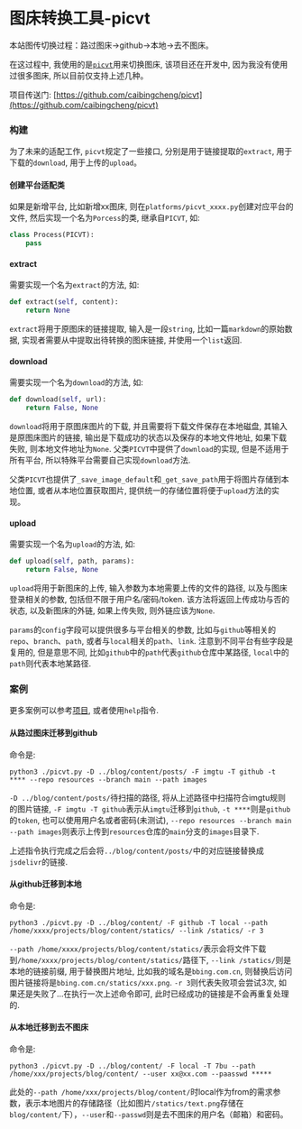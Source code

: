 # 图床转换工具-picvt


本站图传切换过程：路过图床->github->本地->去不图床。

在这过程中, 我使用的是[`picvt`](https://github.com/caibingcheng/picvt)用来切换图床, 该项目还在开发中, 因为我没有使用过很多图床, 所以目前仅支持上述几种。

<!--more-->

项目传送门: [https://github.com/caibingcheng/picvt](https://github.com/caibingcheng/picvt)

### 构建

为了未来的适配工作, `picvt`规定了一些接口, 分别是用于链接提取的`extract`, 用于下载的`download`, 用于上传的`upload`。

#### 创建平台适配类

如果是新增平台, 比如新增xx图床, 则在`platforms/picvt_xxxx.py`创建对应平台的文件, 然后实现一个名为`Porcess`的类, 继承自`PICVT`, 如:
```Python
class Process(PICVT):
    pass
```

#### extract
需要实现一个名为`extract`的方法, 如:
```Python
def extract(self, content):
    return None
```
`extract`将用于原图床的链接提取, 输入是一段`string`, 比如一篇`markdown`的原始数据, 实现者需要从中提取出待转换的图床链接, 并使用一个`list`返回.

#### download
需要实现一个名为`download`的方法, 如:
```Python
def download(self, url):
    return False, None
```
`download`将用于原图床图片的下载, 并且需要将下载文件保存在本地磁盘, 其输入是原图床图片的链接, 输出是下载成功的状态以及保存的本地文件地址, 如果下载失败, 则本地文件地址为`None`.
父类`PICVT`中提供了`download`的实现, 但是不适用于所有平台, 所以特殊平台需要自己实现`download`方法.

父类`PICVT`也提供了`_save_image_default`和`_get_save_path`用于将图片存储到本地位置, 或者从本地位置获取图片, 提供统一的存储位置将便于`upload`方法的实现。

#### upload
需要实现一个名为`upload`的方法, 如:
```Python
def upload(self, path, params):
    return False, None
```
`upload`将用于新图床的上传, 输入参数为本地需要上传的文件的路径, 以及与图床登录相关的参数, 包括但不限于用户名/密码/token. 该方法将返回上传成功与否的状态, 以及新图床的外链, 如果上传失败, 则外链应该为`None`.

`params`的`config`字段可以提供很多与平台相关的参数, 比如与`github`等相关的`repo`、`branch`、`path`, 或者与`local`相关的`path`、`link`. 注意到不同平台有些字段是复用的, 但是意思不同, 比如`github`中的`path`代表`github`仓库中某路径, `local`中的`path`则代表本地某路径.

### 案例

更多案例可以参考[项目](https://github.com/caibingcheng/picvt), 或者使用`help`指令.

#### 从路过图床迁移到github

命令是:
```
python3 ./picvt.py -D ../blog/content/posts/ -F imgtu -T github -t **** --repo resources --branch main --path images
```

`-D ../blog/content/posts/`待扫描的路径, 将从上述路径中扫描符合imgtu规则的图片链接, `-F imgtu -T github`表示从`imgtu`迁移到`github`, `-t ****`则是`github`的`token`, 也可以使用用户名或者密码(未测试), `--repo resources --branch main --path images`则表示上传到`resources`仓库的`main`分支的`images`目录下.

上述指令执行完成之后会将`../blog/content/posts/`中的对应链接替换成`jsdelivr`的链接.


#### 从github迁移到本地

命令是:
```
python3 ./picvt.py -D ../blog/content/ -F github -T local --path /home/xxxx/projects/blog/content/statics/ --link /statics/ -r 3
```

`--path /home/xxxx/projects/blog/content/statics/`表示会将文件下载到`/home/xxxx/projects/blog/content/statics/`路径下, `--link /statics/`则是本地的链接前缀, 用于替换图片地址, 比如我的域名是`bbing.com.cn`, 则替换后访问图片链接将是`bbing.com.cn/statics/xxx.png`. `-r 3`则代表失败项会尝试3次, 如果还是失败了...在执行一次上述命令即可, 此时已经成功的链接是不会再重复处理的.

#### 从本地迁移到去不图床
命令是:
```
python3 ./picvt.py -D ../blog/content/ -F local -T 7bu --path /home/xxx/projects/blog/content/ --user xx@xx.com --paasswd *****
```

此处的`--path /home/xxx/projects/blog/content/`时local作为from的需求参数，表示本地图片的存储路径（比如图片`/statics/text.png`存储在`blog/content/`下），`--user`和`--passwd`则是去不图床的用户名（邮箱）和密码。
